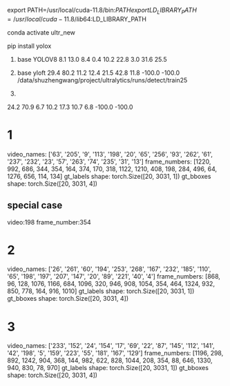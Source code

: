 export PATH=/usr/local/cuda-11.8/bin:$PATH
export LD_LIBRARY_PATH=/usr/local/cuda-11.8/lib64:$LD_LIBRARY_PATH

conda activate ultr_new

pip install yolox

1. base YOLOV8
8.1 13.0 8.4 0.4 10.2 22.8 3.0 31.6 25.5


2. base yloft 
29.4 80.2 11.2 12.4 21.5 42.8 11.8 -100.0 -100.0
/data/shuzhengwang/project/ultralytics/runs/detect/train25

3. 
24.2 70.9 6.7 10.2 17.3 10.7 6.8 -100.0 -100.0


# 1
video_names: ['63', '205', '9', '113', '198', '20', '65', '256', '93', '262', '61', '237', '232', '23', '57', '263', '74', '235', '31', '13']
frame_numbers: [1220, 992, 686, 344, 354, 164, 374, 170, 318, 1122, 1210, 408, 198, 284, 496, 64, 1276, 656, 114, 134]
gt_labels shape: torch.Size([20, 3031, 1])
gt_bboxes shape: torch.Size([20, 3031, 4])

## special case 
 video:198 frame_number:354

# 2
video_names: ['26', '261', '60', '194', '253', '268', '167', '232', '185', '110', '65', '198', '197', '207', '147', '20', '89', '221', '40', '4']
frame_numbers: [868, 96, 128, 1076, 1166, 684, 1096, 320, 946, 908, 1054, 354, 464, 1324, 932, 850, 778, 164, 916, 1010]
gt_labels shape: torch.Size([20, 3031, 1])
gt_bboxes shape: torch.Size([20, 3031, 4])


# 3
video_names: ['233', '152', '24', '154', '17', '69', '22', '87', '145', '112', '141', '42', '198', '5', '159', '223', '55', '181', '167', '129']
frame_numbers: [1196, 298, 892, 1242, 904, 368, 144, 982, 622, 828, 1044, 208, 354, 88, 646, 1330, 940, 830, 78, 970]
gt_labels shape: torch.Size([20, 3031, 1])
gt_bboxes shape: torch.Size([20, 3031, 4])